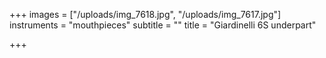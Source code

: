 +++
images = ["/uploads/img_7618.jpg", "/uploads/img_7617.jpg"]
instruments = "mouthpieces"
subtitle = ""
title = "Giardinelli 6S underpart"

+++
